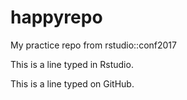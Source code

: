 # happyrepo
My practice repo from rstudio::conf2017

This is a line typed in Rstudio.

This is a line typed on GitHub.

